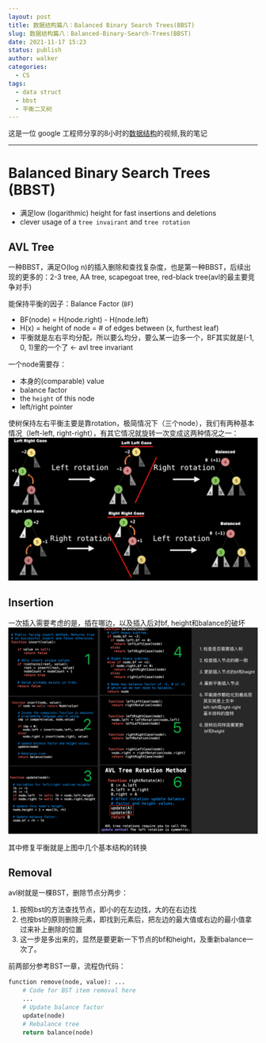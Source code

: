 ```yaml
---
layout: post
title: 数据结构篇八：Balanced Binary Search Trees(BBST)
slug: 数据结构篇八：Balanced-Binary-Search-Trees(BBST)
date: 2021-11-17 15:23
status: publish
author: walker
categories: 
  - CS
tags:
  - data struct
  - bbst
  - 平衡二叉树
---
```


这是一位 google 工程师分享的8小时的[数据结构](https://www.youtube.com/watch?v=RBSGKlAvoiM)的视频,我的笔记

-----

# Balanced Binary Search Trees (BBST)

* 满足low (logarithmic) height for fast insertions and deletions
* clever usage of a `tree invairant` and `tree rotation`

## AVL Tree

一种BBST，满足O(log n)的插入删除和查找复杂度，也是第一种BBST，后续出现的更多的：2-3 tree, AA tree, scapegoat tree, red-black tree(avl的最主要竞争对手)

能保持平衡的因子：Balance Factor (`BF`)

* BF(node) = H(node.right) - H(node.left)
* H(x) = height of node = # of edges between (x, furthest leaf)
* 平衡就是左右平均分配，所以要么均分，要么某一边多一个，BF其实就是(-1, 0, 1)里的一个了 <- avl tree invariant

一个node需要存：
* 本身的(comparable) value
* balance factor
* the `height` of this node
* left/right pointer

使树保持左右平衡主要是靠rotation，极简情况下（三个node），我们有两种基本情况（left-left, right-right），有其它情况就旋转一次变成这两种情况之一：
![](../assets/1859625-80a75204b823272d.png)

## Insertion
一次插入需要考虑的是，插在哪边，以及插入后对bf, height和balance的破坏
![](../assets/1859625-fbcb86360e02615e.png)

其中修复平衡就是上图中几个基本结构的转换

## Removal

avl树就是一棵BST，删除节点分两步：
1. 按照bst的方法查找节点，即小的在左边找，大的在右边找
2. 也按bst的原则删除元素，即找到元素后，把左边的最大值或右边的最小值拿过来补上删除的位置
3. 这一步是多出来的，显然是要更新一下节点的bf和height，及重新balance一次了。

前两部分参考BST一章，流程伪代码：
```python
function remove(node, value): ...
    # Code for BST item removal here
    ...
    # Update balance factor
    update(node)
    # Rebalance tree
    return balance(node)
```
